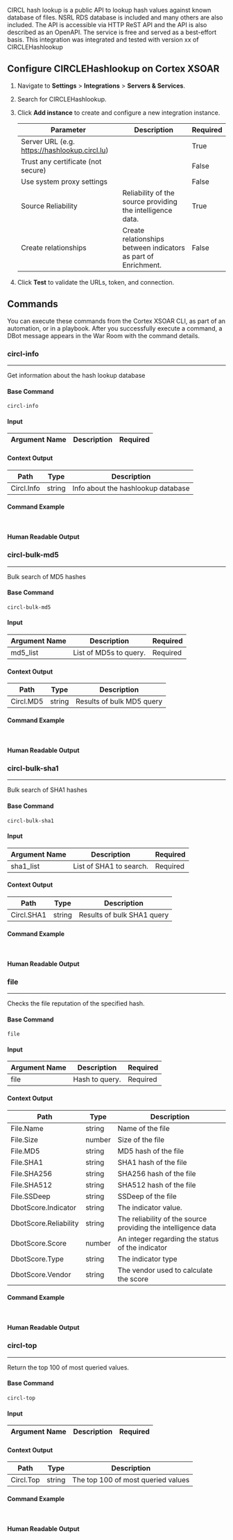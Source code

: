CIRCL hash lookup is a public API to lookup hash values against known database of files. NSRL RDS database is included and many others are also included. The API is accessible via HTTP ReST API and the API is also described as an OpenAPI. The service is free and served as a best-effort basis.
This integration was integrated and tested with version xx of CIRCLEHashlookup

## Configure CIRCLEHashlookup on Cortex XSOAR

1. Navigate to **Settings** > **Integrations** > **Servers & Services**.
2. Search for CIRCLEHashlookup.
3. Click **Add instance** to create and configure a new integration instance.

    | **Parameter** | **Description** | **Required** |
    | --- | --- | --- |
    | Server URL (e.g. https://hashlookup.circl.lu) |  | True |
    | Trust any certificate (not secure) |  | False |
    | Use system proxy settings |  | False |
    | Source Reliability | Reliability of the source providing the intelligence data. | True |
    | Create relationships | Create relationships between indicators as part of Enrichment. | False |

4. Click **Test** to validate the URLs, token, and connection.
## Commands
You can execute these commands from the Cortex XSOAR CLI, as part of an automation, or in a playbook.
After you successfully execute a command, a DBot message appears in the War Room with the command details.
### circl-info
***
Get information about the hash lookup database


#### Base Command

`circl-info`
#### Input

| **Argument Name** | **Description** | **Required** |
| --- | --- | --- |


#### Context Output

| **Path** | **Type** | **Description** |
| --- | --- | --- |
| Circl.Info | string | Info about the hashlookup database | 


#### Command Example
``` ```

#### Human Readable Output



### circl-bulk-md5
***
Bulk search of MD5 hashes


#### Base Command

`circl-bulk-md5`
#### Input

| **Argument Name** | **Description** | **Required** |
| --- | --- | --- |
| md5_list | List of MD5s to query. | Required | 


#### Context Output

| **Path** | **Type** | **Description** |
| --- | --- | --- |
| Circl.MD5 | string | Results of bulk MD5 query | 


#### Command Example
``` ```

#### Human Readable Output



### circl-bulk-sha1
***
Bulk search of SHA1 hashes


#### Base Command

`circl-bulk-sha1`
#### Input

| **Argument Name** | **Description** | **Required** |
| --- | --- | --- |
| sha1_list | List of SHA1 to search. | Required | 


#### Context Output

| **Path** | **Type** | **Description** |
| --- | --- | --- |
| Circl.SHA1 | string | Results of bulk SHA1 query | 


#### Command Example
``` ```

#### Human Readable Output



### file
***
Checks the file reputation of the specified hash.


#### Base Command

`file`
#### Input

| **Argument Name** | **Description** | **Required** |
| --- | --- | --- |
| file | Hash to query. | Required | 


#### Context Output

| **Path** | **Type** | **Description** |
| --- | --- | --- |
| File.Name | string | Name of the file | 
| File.Size | number | Size of the file | 
| File.MD5 | string | MD5 hash of the file | 
| File.SHA1 | string | SHA1 hash of the file | 
| File.SHA256 | string | SHA256 hash of the file | 
| File.SHA512 | string | SHA512 hash of the file | 
| File.SSDeep | string | SSDeep of the file | 
| DbotScore.Indicator | string | The indicator value. | 
| DbotScore.Reliability | string | The reliability of the source providing the intelligence data | 
| DbotScore.Score | number | An integer regarding the status of the indicator | 
| DbotScore.Type | string | The indicator type | 
| DbotScore.Vendor | string | The vendor used to calculate the score | 


#### Command Example
``` ```

#### Human Readable Output



### circl-top
***
Return the top 100 of most queried values.


#### Base Command

`circl-top`
#### Input

| **Argument Name** | **Description** | **Required** |
| --- | --- | --- |


#### Context Output

| **Path** | **Type** | **Description** |
| --- | --- | --- |
| Circl.Top | string | The top 100 of most queried values | 


#### Command Example
``` ```

#### Human Readable Output


